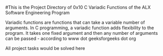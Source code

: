 #This is the Project Directory of 0x10 C Variadic Functions of the ALX Software Engineering Program

Variadic functions are functions that can take a variable number of arguments. In C programming, a variadic function adds flexibility to the program. It takes one fixed argument and then any number of arguments can be passed - according to www dot geeksforgeeks dot org

All project tasks would be solved here
